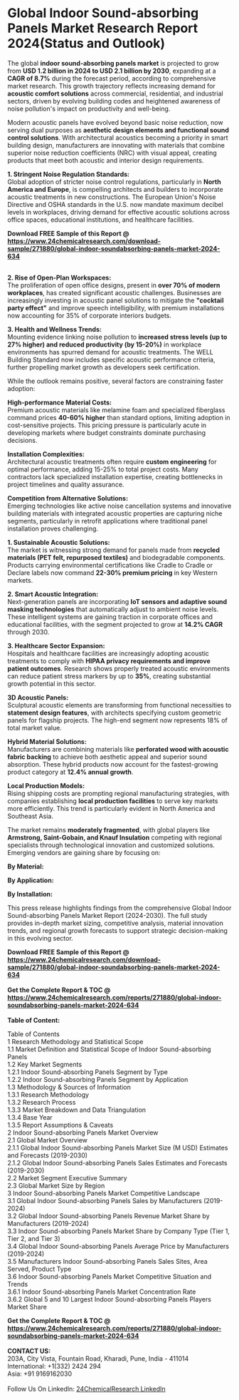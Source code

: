<h1>Global Indoor Sound-absorbing Panels Market Research Report 2024(Status and Outlook)</h1><p>The global <strong>indoor sound-absorbing panels market</strong> is projected to grow from <strong>USD 1.2 billion in 2024 to USD 2.1 billion by 2030</strong>, expanding at a <strong>CAGR of 8.7%</strong> during the forecast period, according to comprehensive market research. This growth trajectory reflects increasing demand for <strong>acoustic comfort solutions</strong> across commercial, residential, and industrial sectors, driven by evolving building codes and heightened awareness of noise pollution's impact on productivity and well-being.</p><p>Modern acoustic panels have evolved beyond basic noise reduction, now serving dual purposes as <strong>aesthetic design elements and functional sound control solutions</strong>. With architectural acoustics becoming a priority in smart building design, manufacturers are innovating with materials that combine superior noise reduction coefficients (NRC) with visual appeal, creating products that meet both acoustic and interior design requirements.</p><p><strong>1. Stringent Noise Regulation Standards:</strong><br>
Global adoption of stricter noise control regulations, particularly in <strong>North America and Europe</strong>, is compelling architects and builders to incorporate acoustic treatments in new constructions. The European Union's Noise Directive and OSHA standards in the U.S. now mandate maximum decibel levels in workplaces, driving demand for effective acoustic solutions across office spaces, educational institutions, and healthcare facilities.</p><div><b>Download FREE Sample of this Report @ 
            <a href="https://www.24chemicalresearch.com/download-sample/271880/global-indoor-soundabsorbing-panels-market-2024-634">
            https://www.24chemicalresearch.com/download-sample/271880/global-indoor-soundabsorbing-panels-market-2024-634</a></b></div><br><p><strong>2. Rise of Open-Plan Workspaces:</strong><br>
The proliferation of open office designs, present in <strong>over 70% of modern workplaces</strong>, has created significant acoustic challenges. Businesses are increasingly investing in acoustic panel solutions to mitigate the <strong>"cocktail party effect"</strong> and improve speech intelligibility, with premium installations now accounting for 35% of corporate interiors budgets.</p><p><strong>3. Health and Wellness Trends:</strong><br>
Mounting evidence linking noise pollution to <strong>increased stress levels (up to 27% higher) and reduced productivity (by 15-20%)</strong> in workplace environments has spurred demand for acoustic treatments. The WELL Building Standard now includes specific acoustic performance criteria, further propelling market growth as developers seek certification.</p><p>While the outlook remains positive, several factors are constraining faster adoption:</p><p><strong>High-performance Material Costs:</strong><br>
    Premium acoustic materials like melamine foam and specialized fiberglass command prices <strong>40-60% higher</strong> than standard options, limiting adoption in cost-sensitive projects. This pricing pressure is particularly acute in developing markets where budget constraints dominate purchasing decisions.</p><p><strong>Installation Complexities:</strong><br>
    Architectural acoustic treatments often require <strong>custom engineering</strong> for optimal performance, adding 15-25% to total project costs. Many contractors lack specialized installation expertise, creating bottlenecks in project timelines and quality assurance.</p><p><strong>Competition from Alternative Solutions:</strong><br>
    Emerging technologies like active noise cancellation systems and innovative building materials with integrated acoustic properties are capturing niche segments, particularly in retrofit applications where traditional panel installation proves challenging.</p><p><strong>1. Sustainable Acoustic Solutions:</strong><br>
The market is witnessing strong demand for panels made from <strong>recycled materials (PET felt, repurposed textiles)</strong> and biodegradable components. Products carrying environmental certifications like Cradle to Cradle or Declare labels now command <strong>22-30% premium pricing</strong> in key Western markets.</p><p><strong>2. Smart Acoustic Integration:</strong><br>
Next-generation panels are incorporating <strong>IoT sensors and adaptive sound masking technologies</strong> that automatically adjust to ambient noise levels. These intelligent systems are gaining traction in corporate offices and educational facilities, with the segment projected to grow at <strong>14.2% CAGR</strong> through 2030.</p><p><strong>3. Healthcare Sector Expansion:</strong><br>
Hospitals and healthcare facilities are increasingly adopting acoustic treatments to comply with <strong>HIPAA privacy requirements and improve patient outcomes</strong>. Research shows properly treated acoustic environments can reduce patient stress markers by up to <strong>35%</strong>, creating substantial growth potential in this sector.</p><p><strong>3D Acoustic Panels:</strong><br>
    Sculptural acoustic elements are transforming from functional necessities to <strong>statement design features</strong>, with architects specifying custom geometric panels for flagship projects. The high-end segment now represents 18% of total market value.</p><p><strong>Hybrid Material Solutions:</strong><br>
    Manufacturers are combining materials like <strong>perforated wood with acoustic fabric backing</strong> to achieve both aesthetic appeal and superior sound absorption. These hybrid products now account for the fastest-growing product category at <strong>12.4% annual growth</strong>.</p><p><strong>Local Production Models:</strong><br>
    Rising shipping costs are prompting regional manufacturing strategies, with companies establishing <strong>local production facilities</strong> to serve key markets more efficiently. This trend is particularly evident in North America and Southeast Asia.</p><p>The market remains <strong>moderately fragmented</strong>, with global players like <strong>Armstrong, Saint-Gobain, and Knauf Insulation</strong> competing with regional specialists through technological innovation and customized solutions. Emerging vendors are gaining share by focusing on:</p><p>
</p><p><strong>By Material:</strong></p><p><strong>By Application:</strong></p><p><strong>By Installation:</strong></p><p>This press release highlights findings from the comprehensive Global Indoor Sound-absorbing Panels Market Report (2024-2030). The full study provides in-depth market sizing, competitive analysis, material innovation trends, and regional growth forecasts to support strategic decision-making in this evolving sector.</p><div><b>Download FREE Sample of this Report @ 
            <a href="https://www.24chemicalresearch.com/download-sample/271880/global-indoor-soundabsorbing-panels-market-2024-634">
            https://www.24chemicalresearch.com/download-sample/271880/global-indoor-soundabsorbing-panels-market-2024-634</a></b></div><br><div><b>Get the Complete Report & TOC @ 
            <a href="https://www.24chemicalresearch.com/reports/271880/global-indoor-soundabsorbing-panels-market-2024-634">
            https://www.24chemicalresearch.com/reports/271880/global-indoor-soundabsorbing-panels-market-2024-634</a></b></div><br>
            <b>Table of Content:</b><p>Table of Contents<br />
1 Research Methodology and Statistical Scope<br />
1.1 Market Definition and Statistical Scope of Indoor Sound-absorbing Panels<br />
1.2 Key Market Segments<br />
1.2.1 Indoor Sound-absorbing Panels Segment by Type<br />
1.2.2 Indoor Sound-absorbing Panels Segment by Application<br />
1.3 Methodology & Sources of Information<br />
1.3.1 Research Methodology<br />
1.3.2 Research Process<br />
1.3.3 Market Breakdown and Data Triangulation<br />
1.3.4 Base Year<br />
1.3.5 Report Assumptions & Caveats<br />
2 Indoor Sound-absorbing Panels Market Overview<br />
2.1 Global Market Overview<br />
2.1.1 Global Indoor Sound-absorbing Panels Market Size (M USD) Estimates and Forecasts (2019-2030)<br />
2.1.2 Global Indoor Sound-absorbing Panels Sales Estimates and Forecasts (2019-2030)<br />
2.2 Market Segment Executive Summary<br />
2.3 Global Market Size by Region<br />
3 Indoor Sound-absorbing Panels Market Competitive Landscape<br />
3.1 Global Indoor Sound-absorbing Panels Sales by Manufacturers (2019-2024)<br />
3.2 Global Indoor Sound-absorbing Panels Revenue Market Share by Manufacturers (2019-2024)<br />
3.3 Indoor Sound-absorbing Panels Market Share by Company Type (Tier 1, Tier 2, and Tier 3)<br />
3.4 Global Indoor Sound-absorbing Panels Average Price by Manufacturers (2019-2024)<br />
3.5 Manufacturers Indoor Sound-absorbing Panels Sales Sites, Area Served, Product Type<br />
3.6 Indoor Sound-absorbing Panels Market Competitive Situation and Trends<br />
3.6.1 Indoor Sound-absorbing Panels Market Concentration Rate<br />
3.6.2 Global 5 and 10 Largest Indoor Sound-absorbing Panels Players Market Share </p><div><b>Get the Complete Report & TOC @ 
            <a href="https://www.24chemicalresearch.com/reports/271880/global-indoor-soundabsorbing-panels-market-2024-634">
            https://www.24chemicalresearch.com/reports/271880/global-indoor-soundabsorbing-panels-market-2024-634</a></b></div><br><b>CONTACT US:</b><br>
            203A, City Vista, Fountain Road, Kharadi, Pune, India - 411014<br>
            International: +1(332) 2424 294<br>
            Asia: +91 9169162030 <br><br>
            Follow Us On LinkedIn: <a href="https://www.linkedin.com/company/24chemicalresearch/">24ChemicalResearch LinkedIn</a>